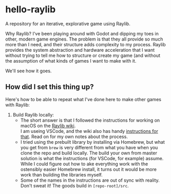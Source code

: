 # hello-raylib
A repository for an iterative, explorative game using Raylib.

Why Raylib? I've been playing around with Godot and dipping my toes in other,
modern game engines. The problem is that they all provide so much more than I
need, and their structure adds complexity to my process. Raylib provides the
system abstraction and hardware acceleration that I want without trying to tell
me how to structure or create my game (and without the assumption of what kinds
of games I want to make with it.

We'll see how it goes.

## How did I set this thing up?
Here's how to be able to repeat what I've done here to make other games with
Raylib:

1.  Build Raylib locally:
    -   The short answer is that I followed the instructions
        for working on macOS on the
        [Raylib wiki](https://github.com/raysan5/raylib/wiki/Working-on-macOS).    
        I am useing VSCode, and the wiki also has handy
        [instructions for that](https://github.com/raysan5/raylib/wiki/Using-raylib-in-VSCode).
        Read on for my own notes about the process.
    -   I tried using the prebuilt library by installing via Homebrew, but what
        you get from `brew` is very different from what you have when you clone
        the repo and build locally. The build your own from master solution is
        what the instructions (for VSCode, for example) assume. While I could
        figure out how to ake everything work with the ostensibly easier
        Homebrew install, it turns out it would be more work than building the
        libraries myself.
    -   Some of the names in the instructions are out of sync with reality.
        Don't sweat it! The goods build in `[repo-root]/src`.


<!--
----|----1----|----2----|----3----|----4----|----5----|----6----|----7----|----8
         0         0         0         0         0         0         0         0
-->
